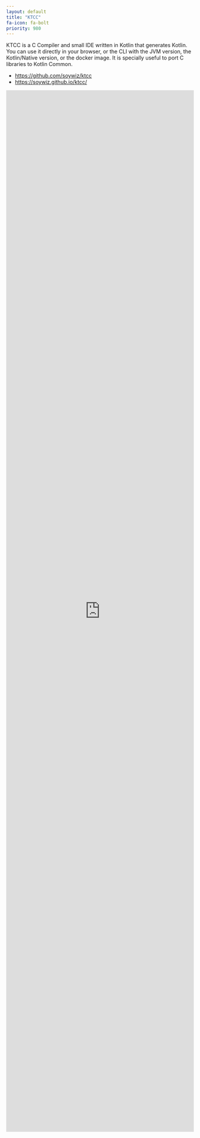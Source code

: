 ```yaml
---
layout: default
title: "KTCC"
fa-icon: fa-bolt
priority: 980
---
```


KTCC is a C Compiler and small IDE written in Kotlin that generates Kotlin. You can use it directly in your browser, or the CLI with the JVM version, the Kotlin/Native version, or the docker image. It is specially useful to port C libraries to Kotlin Common.

* <https://github.com/soywiz/ktcc>
* <https://soywiz.github.io/ktcc/>

<embed src="https://soywiz.github.io/ktcc/" style="width: 100%;height:70vh;" />
